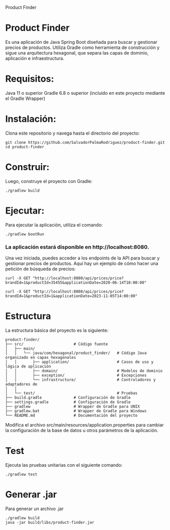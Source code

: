 Product Finder
# Product Finder
Es una aplicación de Java Spring Boot diseñada para buscar y gestionar precios de productos. Utiliza Gradle como herramienta de construcción y sigue una arquitectura hexagonal, que separa las capas de dominio, aplicación e infraestructura.

# Requisitos:
Java 11 o superior
Gradle 6.8 o superior (incluido en este proyecto mediante el Gradle Wrapper)

# Instalación:
Clona este repositorio y navega hasta el directorio del proyecto:
```
git clone https://github.com/SalvadorPalmaRodriguez/product-finder.git
cd product-finder
```
# Construir:
Luego, construye el proyecto con Gradle:

```
./gradlew build
```

# Ejecutar:
Para ejecutar la aplicación, utiliza el comando:

```
./gradlew bootRun
```

### La aplicación estará disponible en http://localhost:8080.


Una vez iniciada, puedes acceder a los endpoints de la API para buscar y gestionar precios de productos. Aquí hay un ejemplo de cómo hacer una petición de búsqueda de precios:

```
curl -X GET "http://localhost:8080/api/prices/price?brandId=1&productId=35455&applicationDate=2020-06-14T10:00:00"
```
```
curl -X GET "http://localhost:8080/api/prices/price?brandId=1&productId=1&applicationDate=2023-11-05T14:00:00"
```

# Estructura
La estructura básica del proyecto es la siguiente:
```
product-finder/
├── src/                      # Código fuente
│   ├── main/                 
│   │   └── java/com/hexagonal/product_finder/   # Código Java organizado en capas hexagonales
│   │       ├── application/                     # Casos de uso y lógica de aplicación
│   │       ├── domain/                          # Modelos de dominio
│   │       ├── exception/                       # Excepciones
│   │       └── infrastructure/                  # Controladores y adaptadores de 
│   │
│   └── test/                                    # Pruebas
├── build.gradle              # Configuración de Gradle
├── settings.gradle           # Configuración de Gradle
├── gradlew                   # Wrapper de Gradle para UNIX
├── gradlew.bat               # Wrapper de Gradle para Windows
└── README.md                 # Documentación del proyecto
```


Modifica el archivo src/main/resources/application.properties para cambiar la configuración de la base de datos u otros parámetros de la aplicación.

# Test
Ejecuta las pruebas unitarias con el siguiente comando:
```
./gradlew test
```
# Generar .jar
Para generar un archivo .jar
```
./gradlew build
java -jar build/libs/product-finder.jar
```
